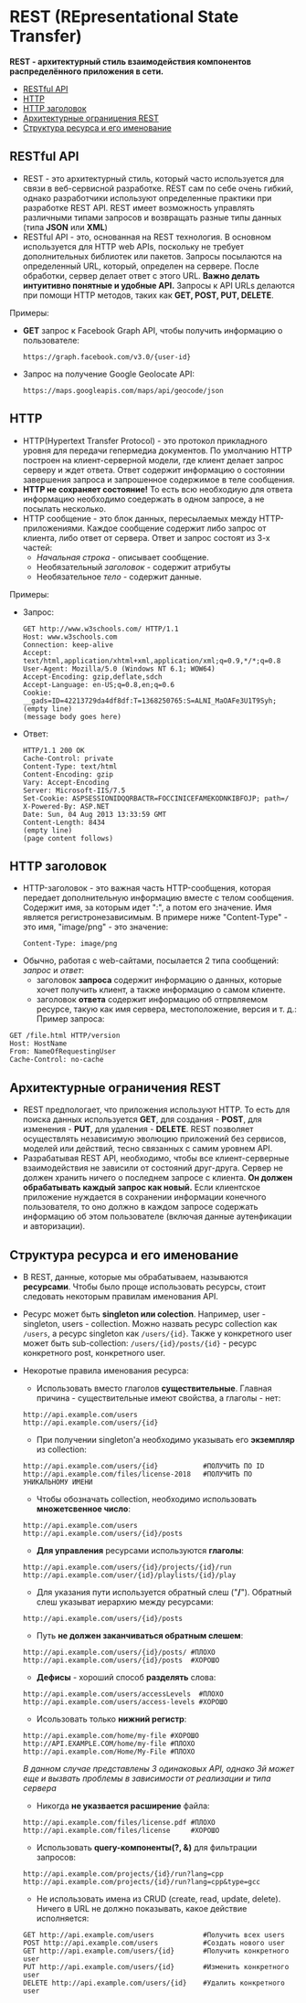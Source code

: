 # REST (REpresentational State Transfer)
**REST - архитектурный стиль взаимодействия компонентов распределённого приложения в сети.**

+ [RESTful API](#restful)
+ [HTTP](#http)
+ [HTTP заголовок](#httpheader)
+ [Архитектурные ограницения REST](#restconstraint)
+ [Структура ресурса и его именование](#resourcestructure)

## <a name="restful"></a> RESTful API
+ REST - это архитектурный стиль, который часто используется для связи в веб-сервисной разработке. REST сам по себе очень гибкий, однако разработчики используют определенные практики при разработке REST API. REST имеет возможность управлять различными типами запросов и возвращать разные типы данных (типа **JSON** или **XML**)
+ RESTful API - это, основанная на REST технология. В основном используется для HTTP web APIs, поскольку не требует дополнительных библиотек или пакетов. Запросы посылаются на определенный URL, который, определен на сервере. После обработки, сервер делает ответ с этого URL. **Важно делать интуитивно понятные и удобные API.** Запросы к API URLs делаются при помощи HTTP методов, таких как **GET, POST, PUT, DELETE**.

Примеры:
+ **GET** запрос к Facebook Graph API, чтобы получить информацию о пользователе:
    ```
    https://graph.facebook.com/v3.0/{user-id}
    ``` 
+ Запрос на получение Google Geolocate API:
    ```
    https://maps.googleapis.com/maps/api/geocode/json
    ```
## <a name="http"></a> HTTP
+ HTTP(Hypertext Transfer Protocol) - это протокол прикладного уровня для передачи гепермедиа документов. По умолчанию HTTP построен на клиент-серверной модели, где клиент делает запрос серверу и ждет ответа. Ответ содержит информацию о состоянии завершения запроса и запрошенное содержимое в теле сообщения.
+ **HTTP не сохраняет состояние!** То есть всю необходиую для ответа информацию необходимо соедержать в одном запросе, а не посылать несколько.
+ HTTP сообщение - это блок данных, пересылаемых между HTTP-приложениями. Каждое сообщение содержит либо запрос от клиента, либо ответ от сервера. Ответ и запрос состоят из 3-х частей:
    + *Начальная строка* - описывает сообщение.
    + Необязательный *заголовок* - содержит атрибуты
    + Необязательное *тело* - содержит данные.

Примеры:
+ Запрос:
    ```
    GET http://www.w3schools.com/ HTTP/1.1
    Host: www.w3schools.com
    Connection: keep-alive
    Accept: text/html,application/xhtml+xml,application/xml;q=0.9,*/*;q=0.8
    User-Agent: Mozilla/5.0 (Windows NT 6.1; WOW64) 
    Accept-Encoding: gzip,deflate,sdch
    Accept-Language: en-US;q=0.8,en;q=0.6
    Cookie: __gads=ID=42213729da4df8df:T=1368250765:S=ALNI_MaOAFe3U1T9Syh; 
    (empty line)
    (message body goes here)
    ```
+ Ответ:
    ```
    HTTP/1.1 200 OK
    Cache-Control: private
    Content-Type: text/html
    Content-Encoding: gzip
    Vary: Accept-Encoding
    Server: Microsoft-IIS/7.5
    Set-Cookie: ASPSESSIONIDQQRBACTR=FOCCINICEFAMEKODNKIBFOJP; path=/
    X-Powered-By: ASP.NET
    Date: Sun, 04 Aug 2013 13:33:59 GMT
    Content-Length: 8434
    (empty line)
    (page content follows)
    ```

## <a name="httpheader"></a> HTTP заголовок
+ HTTP-заголовок - это важная часть HTTP-сообщения, которая передает дополнительную информацию вместе с телом сообщения. Содержит имя, за которым идет ":", а потом его значение. Имя является регистронезависимым. В примере ниже "Content-Type" - это имя, "image/png" - это значение:
    ```
    Content-Type: image/png
    ```
+ Обычно, работая с web-сайтами, посылается 2 типа сообщений: *запрос* и *ответ*:
    + заголовок **запроса** содержит информацию о данных, которые хочет получить клиент, а также информацию о самом клиенте.
    + заголовок **ответа** содержит информацию об отпрвляемом ресурсе, такую как имя сервера, местоположение, версия и т. д.:
Пример запроса:    
```
GET /file.html HTTP/version
Host: HostName
From: NameOfRequestingUser
Cache-Control: no-cache
```

## <a name="restconstraint"> </a> Архитектурные ограничения REST
+ REST предпологает, что приложения используют HTTP. То есть для поиска данных используется **GET**, для создания - **POST**, для изменения - **PUT**, для удаления - **DELETE**. REST позволяет осуществлять независимую эволюцию приложений без сервисов, моделей или действий, тесно связанных с самим уровнем API.
+ Разрабатывая REST API, необходимо, чтобы все клиент-серверные взаимодействия не зависили от состояний друг-друга. Сервер не должен хранить ничего о последнем запросе с клиента. **Он должен обрабатывать каждый запрос как новый.** Если клиентское приложение нуждается в сохранении информации конечного пользователя, то оно должно в каждом запросе содержать информацию об этом пользователе (включая данные аутенфикации и авторизации).

## <a name="resourcestructure"></a> Структура ресурса и его именование

+ В REST, данные, которые мы обрабатываем, называются **ресурсами**. Чтобы было проще использовать ресурсы, стоит следовать некоторым правилам именования API. 

+ Ресурс может быть **singleton или colection**. Например, user -  singleton, users - collection. Можно назвать ресурс collection как `/users`, а ресурс singleton как `/users/{id}`. Также у конкретного user может быть sub-collection: `/users/{id}/posts/{id}` - ресурс конкретного post, конкретного  user.

+ Некоротые правила именования ресурса:
    + Использовать вместо глаголов **существительные**. Главная причина - существительные имеют свойства, а глаголы - нет:
    ```
    http://api.example.com/users
    http://api.example.com/users/{id}
    ```

    + При получении singleton'a необходимо указывать его **экземпляр** из collection:
    ```
    http://api.example.com/users/{id}           #ПОЛУЧИТЬ ПО ID
    http://api.example.com/files/license-2018   #ПОЛУЧИТЬ ПО УНИКАЛЬНОМУ ИМЕНИ
    ```
    
    + Чтобы обозначать collection, необходимо использовать **множетсвенное число**:
    ```
    http://api.example.com/users
    http://api.example.com/users/{id}/posts
    ```

    + **Для управления** ресурсами используются **глаголы**:
    ```
    http://api.example.com/users/{id}/projects/{id}/run
    http://api.example.com/user/{id}/playlists/{id}/play
    ```

    + Для указания пути используется обратный слеш ("**/**"). Обратный слеш указыват иерархию между ресурсами:
    ```
    http://api.example.com/users/{id}/posts
    ```

    + Путь **не должен заканчиваться обратным слешем**:
    ```
    http://api.example.com/users/{id}/posts/ #ПЛОХО
    http://api.example.com/users/{id}/posts  #ХОРОШО
    ```

    + **Дефисы** - хороший способ **разделять** слова:
    ```
    http://api.example.com/users/accessLevels  #ПЛОХО
    http://api.example.com/users/access-levels #ХОРОШО
    ```

    + Исользовать только **нижний регистр**:
    ```
    http://api.example.com/home/my-file #ХОРОШО
    http://API.EXAMPLE.COM/home/my-file #ПЛОХО 
    http://api.example.com/Home/My-File #ПЛОХО
    ```
    *В данном случае представлены 3 одинаковых API, однако 3й может еще и вызвать проблемы в зависимости от реализации и типа сервера*

    + Никогда **не указвается расширение** файла:
    ```
    http://api.example.com/files/license.pdf #ПЛОХО
    http://api.example.com/files/license     #ХОРОШО
    ```

    + Использовать **query-компоненты(?, &)** для фильтрации запросов:
    ```
    http://api.example.com/projects/{id}/run?lang=cpp
    http://api.example.com/projects/{id}/run?lang=cpp&type=gcc
    ```

    + Не использовать имена из CRUD (create, read, update, delete). Ничего в URL не должно показывать, какое действие исполняется:
    ```
    GET http://api.example.com/users            #Получить всех users
    POST http://api.example.com/users           #Создать нового user
    GET http://api.example.com/users/{id}       #Получить конкретного user
    PUT http://api.example.com/users/{id}       #Изменить конкретного user
    DELETE http://api.example.com/users/{id}    #Удалить конкретного user
    ```

